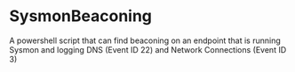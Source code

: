 # SysmonBeaconing
A powershell script that can find beaconing on an endpoint that is running Sysmon and logging DNS (Event ID 22) and Network Connections (Event ID 3)
